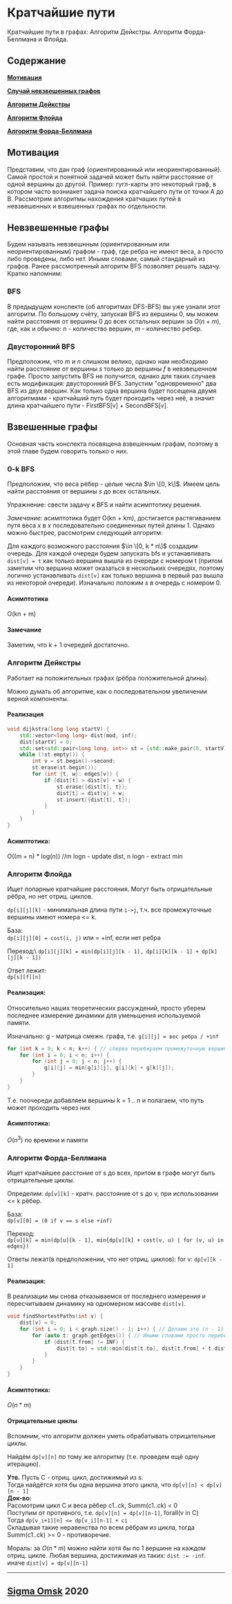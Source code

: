 # Кратчайшие пути

Кратчайшие пути в графах: Алгоритм Дейкстры. Алгоритм Форда-Беллмана и Флойда.

## Содержание

[**Мотивация**](#мотивация)

[**Случай невзвешенных графов**](#невзвешенные-графы)

[**Алгоритм Дейкстры**](#алгоритм-дейкстры)

[**Алгоритм Флойда**](#алгоритм-флойда)

[**Алгоритм Форда-Беллмана**](#алгоритм-форда-беллмана)

## Мотивация

Представим, что дан граф (ориентированный или неориентированный). Самой простой и понятной задачей может быть найти расстояние от одной вершины до другой. Пример: гугл-карты это некоторый граф, в котором часто возниакет задача поиска кратчайшего пути от точки A до B. Рассмотрим алгоритмы нахождения кратчаших путей в невзвешенных и взвешенных графах по отдельности.

## Невзвешенные графы

Будем называть невзвешнным (ориентированным или неориентированным) графом - граф, где ребра не имеют веса, а просто либо проведены, либо нет. Иными словами, самый стандарный из графов. Ранее рассмотренный алгоритм BFS позволяет решать задачу. Кратко напомним:

### BFS

В предыдущем конспекте (об алгоритмах DFS-BFS) вы уже узнали этот алгоритм. По большому счёту, запуская BFS из вершины 0, мы можем найти расстояния от вершины 0 до всех остальных вершин за $O(n + m)$, где, как и обычно: $n$ - количество вершин, $m$ - количество ребер.

### Двусторонний BFS

Предположим, что $m$ и $n$ слишком велико, однако нам необходимо найти расстояние от вершины $s$ только до вершины $f$ в невзвешенном графе. Просто запустить BFS не получится, однако для таких случаев есть модификация: двусторонний BFS. Запустим "одновременно" два BFS из двух вершин. Как только одна вершина будет посещена двумя алгоритмами - кратчайший путь будет проходить через неё, а значит длина кратчайшего пути - FirstBFS[v] + SecondBFS[v].

## Взвешенные графы

Основная часть конспекта посвящена взвешенным графам, поэтому в этой главе будем говорить только о них.

### 0-k BFS

Предположим, что веса рёбер - целые числа $\in \[0, k\]$. Имеем цель найти расстояния от вершины $s$ до всех остальных.

Упражнение: свести задачу к BFS и найти асимптотику решения.

*Замечание*: асимптотика будет O(kn + km), достигается растягиванием путя веса $x$ в $x$ последовательно соединенных путей длины 1. Однако можно быстрее, рассмотрим следующий алгоритм:

Для каждого возможного расстояния $\in \[0, k * n\]$ создадим очередь. Для каждой очереди будем запускать bfs и устанавливать `dist[v] = t` как только вершина вышла из очереди с номером t (притом заметим что вершина может оказаться в нескольких очередях, поэтому логично устанавливать `dist[v]` как только вершина в первый раз вышла из некоторой очереди). Изначально положим $s$ в очередь с номером 0.

#### Асимптотика

O(kn + m)

#### Замечание

Заметим, что k + 1 очередей достаточно.

### Алгоритм Дейкстры

Работает на положительных графах (рёбра положительной длины).

Можно думать об алгоритме, как о последовательном увеличении верной компоненты.

#### Реализация

```c++
void dijkstra(long long startV) {
    std::vector<long long> dist(mod, inf);
    dist[startV] = 0;
    std::set<std::pair<long long, int>> st = {std::make_pair(0, startV)};
    while (!st.empty()) {
        int v = st.begin()->second;
        st.erase(st.begin());
        for (int {t, w}: edges[v]) {
            if (dist[t] > dist[v] + w) {
                st.erase({dist[t], t});
                dist[t] = dist[v] + w;
                st.insert({dist[t], t});
            }
        }
    }
}
```

#### Асимптотика:

O((m + n) * log(n)) //m logn - update dist, n logn - extract min

### Алгоритм Флойда

Ищет попарные кратчайшие расстояния. Могут быть отрицательные рёбра, но нет отриц. циклов.

`dp[i][j][k]` - минимальная длина пути `i->j`, т.ч. все промежуточные вершины имеют номера <= k.

База:\
`dp[i][j][0] = cost(i, j)` или = +inf, если нет ребра

Переход:\ 
`dp[i][j][k] = min(dp[i][j][k - 1], dp[i][k][k - 1] + dp[k][j][k - 1])`

Ответ лежит:\
`dp[s][f][n]` 

#### Реализация:

Относительно наших теоретических рассуждений, просто уберем последнее измерение динамики для уменьшения используемой памяти.

Изначально: g - матрица смежн. графа, т.е. `g[i][j] = вес ребра / +inf`

```c++
for (int k = 0; k < n; k++) { // сперва перебираем промежуточную вершину.
    for (int i = 0; i < n; i++) {
        for (int j = 0; j < n; j++) {
            g[i][j] = min(g[i][j], g[i][k] + g[k][j]);
        }
    }
}
```

Т.е. поочереди добавляем вершины k = 1 .. n и полагаем, что путь может проходить через них

#### Асимптотика:

$O(n^3)$ по времени и памяти

### Алгоритм Форда-Беллмана

Ищет кратчайшее расстоние от s до всех, притом в графе могут быть отрицательные циклы.

Определим: `dp[v][k]` - кратч. расстояние от s до v, при использовании <= k рёбер.

База:\
`dp[v][0] = (0 if v == s else +inf)`

Переход:\
`dp[u][k] = min(dp[u][k - 1], min{dp[v][k] + cost(v, u) | for (v, u) in edges})`

Ответы лежат(в предположении, что нет отриц. циклов):
for v: `dp[v][k - 1]`

#### Реализация:

В реализации мы снова отказываемся от последнего измерения и пересчитываем динамику на одномерном массиве `dist[v]`.

```c++
void findShortestPaths(int v) {
    dist[v] = 0;
    for (int i = 0; i < graph.size() - 1; i++) { // Делаем это (n - 1) раз
        for (auto t: graph.getEdges()) { // Иными словами просто перебираем все рёбра и обновляем
            if (dist[t.from] != INF) {
                dist[t.to] = std::min(dist[t.to], dist[t.from] + t.dist);
            }
        }
    }
}
```

#### Асимптотика:

$O(n * m)$

#### Отрицательные циклы

Вспомним, что алгоритм должен уметь обрабатывать отрицательные циклы.

Найдём `dp[v][n]` по тому же алгоритму (т.е. проведем ещё одну итерацию).

**Утв.** Пусть С - отриц. цикл, достижимый из s.\
Тогда найдётся хотя бы одна вершина этого цикла, что `dp[v][n] < dp[v][n - 1]`\
**Док-во:**\
Рассмотрим цикл С и веса рёбер c1..ck, Summ(c1..ck) < 0\
Поступим от противного, т.е. `dp[v][n] = dp[v][n-1]`, forall(v in C)\
Тогда `dp[v_i+1][n] <= dp[v_i][n-1] + ci`\
Складывая такие неравенства по всем рёбрам из цикла, тогда\
Summ(c1..ck) >= 0 - противоречие.

Мораль: за $O(n * m)$ можно найти хотя бы по 1 вершине на каждом отриц. цикле.
Любая вершина, достижимая из таких: `dist := -inf`.
иначе `dist[v] = dp[v][n-1]`

___

## [Sigma Omsk](https://vk.com/sigma_omsk) 2020
